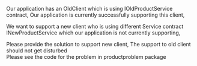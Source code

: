 Our application has an OldClient which is using IOldProductService contract,
Our application is currently successfully supporting this client, 

We want to support a new client who is using different Service contract INewProductService which our application is not currently supporting,

Please provide the solution to support new client, The support to old client should not get disturbed  
Please see the code for the problem in productproblem package



